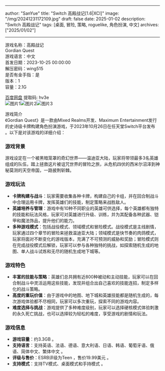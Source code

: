 
---
author: "SanYue"
title: "Switch 高殿战记[1.6|XCI]"
image: "/img/20241231172109.jpg"
draft: false
date: 2025-01-02
description: "Switch 高殿战记"
tags: [桌面, 冒险, 策略, roguelike, 角色扮演, 中文]
archives: ["2025/01/02"]

---

游戏名称：高殿战记   
Gordian Quest    
游戏语言：中文  
首发日期：2023-10-25 00:00:00  
解压密码：wing515  
是否有金手指：是  
版本：1   
容量：2.1G

[百度网盘](https://pan.baidu.com/s/1PvsWvBxxbQ4Z4E3D8e2jJA) 提取码: hv3e  
![图片1](/img/0dd7d2.jpg)![图片2](/img/e5cf1e.jpg)![图片3](/img/242ec5.jpg)  

游戏简介  
《Gordian Quest》是一款由Mixed Realms开发、Maximum Entertainment发行的史诗级卡牌构建角色扮演游戏，于2023年10月26日在任天堂Switch平台发布 。以下是对该游戏的详细介绍：

### 游戏背景
游戏设定在一个被黑暗笼罩的奇幻世界——温迪亚大陆，玩家将带领最多3名英雄组成的队伍，踏上拯救这片被诅咒世界的冒险之旅，从危机四伏的西米尔沼泽到神秘莫测的天空帝国，一路披荆斩棘。

### 游戏玩法
- **卡牌构建与战斗**：玩家需要收集各种卡牌，构建自己的卡组，并在回合制战斗中合理运用卡牌，发挥英雄们的技能，制定策略来战胜敌人。
- **英雄培养与管理**：游戏中有10种不同职业的英雄可供选择，每个英雄都有独特的技能和玩法风格，玩家可对英雄进行升级、训练，并为其配备各种武器、铠甲和魔法饰品，提升他们的能力。
- **多种游戏模式**：包括战役模式、领域模式和冒险模式。战役模式是主线剧情，玩家通过四个章节的冒险来拯救温迪亚大陆；领域模式是快节奏的肉鸽模式，玩家将面对不断变化的游戏版本，充满了不可预测的威胁和奖励；冒险模式则在完成战役模式后解锁，玩家可以参与各种独特的挑战，如探索随机生成的地图、单人战斗试炼和无尽的随机生成地下城等。

### 游戏特色
- **丰富的技能与策略**：英雄们总共拥有近800种被动和主动技能，玩家可以在回合制战斗中灵活运用这些技能，发现并组合出自己喜欢的技能连招，制定多样化的战斗策略。
- **高度的重玩价值**：由于游戏中的地图、地下城和英雄技能都是随机生成的，每次游戏体验都不尽相同，玩家可以多次重玩，探索不同的游戏内容。
- **难度选择与挑战**：游戏提供了多种难度级别，玩家可以选择硬核模式体验刺激的永久死亡挑战，也可以选择较为轻松的难度，享受游戏的剧情和玩法。

### 游戏信息
- **游戏容量**：约3.3GB 。
- **支持语言**：支持英语、法语、德语、意大利语、日语、韩语、葡萄牙语、俄语、简体中文、繁体中文 。
- **评级与售价**：ESRB评级为Teen ，售价19.99美元 。
- **支持模式**：支持TV模式、桌面模式和手持模式 。
